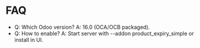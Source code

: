 # FAQ

- Q: Which Odoo version? A: 16.0 (OCA/OCB packaged).
- Q: How to enable? A: Start server with --addon product_expiry_simple or install in UI.
